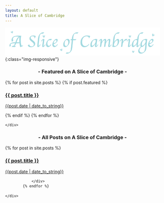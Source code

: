 ```yaml
---
layout: default
title: A Slice of Cambridge
---
```


![image-title-here](/assets/img/logo.png){:class="img-responsive"}

<p></p>
<h3 align = "center"> - Featured on A Slice of Cambridge - </h3>
<div class="container">
    <div class="row">
            {% for post in site.posts %}
            {% if post.featured %}
                <div class="col-md-4">
									  <a href="{{ post.url }}">
												<div class="grid-banner" style="background-image: url('{{ post.featured-img }}');">
													<div class = "middle">
													<h3>{{ post.title }}</h3>
													<p>{{post.date | date_to_string}}</p>
												</div>
												<p></p>
											</div>
										</a>
                </div>
              {% endif %}
            {% endfor %}

    </div>

</div>


<p></p>
<h3 align = "center"> - All Posts on A Slice of Cambridge - </h3>
<div class="container">
    <div class="row">
            {% for post in site.posts %}
                <div class="col-md-4">
									  <a href="{{ post.url }}">
												<div class="grid-banner" style="background-image: url('{{ post.featured-img }}');">
													<div class = "middle">
													<h3>{{ post.title }}</h3>
													<p>{{post.date | date_to_string}}</p>
												</div>
												<p></p>
											</div>
										</a>

                </div>
            {% endfor %}

    </div>

</div>

